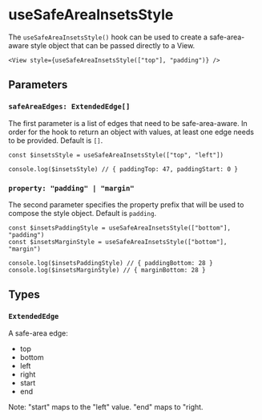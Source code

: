 # useSafeAreaInsetsStyle

The `useSafeAreaInsetsStyle()` hook can be used to create a safe-area-aware style object that can be passed directly to a View.

```tsx
<View style={useSafeAreaInsetsStyle(["top"], "padding")} />
```

## Parameters

### `safeAreaEdges: ExtendedEdge[]`

The first parameter is a list of edges that need to be safe-area-aware. In order for the hook to return an object with values, at least one edge needs to be provided. Default is `[]`.

```tsx
const $insetsStyle = useSafeAreaInsetsStyle(["top", "left"])

console.log($insetsStyle) // { paddingTop: 47, paddingStart: 0 }
```

### `property: "padding" | "margin"`

The second parameter specifies the property prefix that will be used to compose the style object. Default is `padding`.

```tsx
const $insetsPaddingStyle = useSafeAreaInsetsStyle(["bottom"], "padding")
const $insetsMarginStyle = useSafeAreaInsetsStyle(["bottom"], "margin")

console.log($insetsPaddingStyle) // { paddingBottom: 28 }
console.log($insetsMarginStyle) // { marginBottom: 28 }
```

## Types

### `ExtendedEdge`

A safe-area edge:

- top
- bottom
- left
- right
- start
- end

Note: "start" maps to the "left" value. "end" maps to "right.
